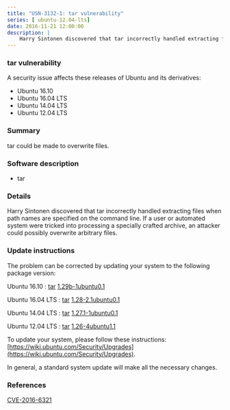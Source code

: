 ```yaml
---
title: "USN-3132-1: tar vulnerability"
series: [ ubuntu-12.04-lts]
date: 2016-11-21 12:00:00
description: |
    Harry Sintonen discovered that tar incorrectly handled extracting files when path names are specified on the command line. If a user or automated system were tricked into processing a specially crafted archive, an attacker could possibly overwrite arbitrary files. 
--- 
```

 
 


### tar vulnerability

A security issue affects these releases of Ubuntu and its derivatives:

* Ubuntu 16.10
* Ubuntu 16.04 LTS
* Ubuntu 14.04 LTS
* Ubuntu 12.04 LTS

### Summary

tar could be made to overwrite files. 

### Software description

* tar 

### Details

Harry Sintonen discovered that tar incorrectly handled extracting files when path names are specified on the command line. If a user or automated system were tricked into processing a specially crafted archive, an attacker could possibly overwrite arbitrary files. 

### Update instructions

The problem can be corrected by updating your system to the following package version:

Ubuntu 16.10
 : [tar](https://launchpad.net/ubuntu/+source/tar) <span> [1.29b-1ubuntu0.1](https://launchpad.net/ubuntu/+source/tar/1.29b-1ubuntu0.1) </span> 

Ubuntu 16.04 LTS
 : [tar](https://launchpad.net/ubuntu/+source/tar) <span> [1.28-2.1ubuntu0.1](https://launchpad.net/ubuntu/+source/tar/1.28-2.1ubuntu0.1) </span> 

Ubuntu 14.04 LTS
 : [tar](https://launchpad.net/ubuntu/+source/tar) <span> [1.27.1-1ubuntu0.1](https://launchpad.net/ubuntu/+source/tar/1.27.1-1ubuntu0.1) </span> 

Ubuntu 12.04 LTS
 : [tar](https://launchpad.net/ubuntu/+source/tar) <span> [1.26-4ubuntu1.1](https://launchpad.net/ubuntu/+source/tar/1.26-4ubuntu1.1) </span> 

To update your system, please follow these instructions: [https://wiki.ubuntu.com/Security/Upgrades](https://wiki.ubuntu.com/Security/Upgrades).

In general, a standard system update will make all the necessary changes. 

### References

 
 [CVE-2016-6321](http://people.ubuntu.com/~ubuntu-security/cve/CVE-2016-6321)
 

